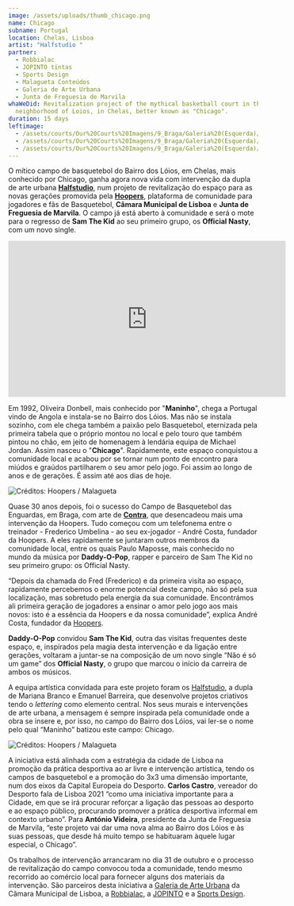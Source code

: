 ```yaml
---
image: /assets/uploads/thumb_chicago.png
name: Chicago
subname: Portugal
location: Chelas, Lisboa
artist: "Halfstudio "
partner:
  - Robbialac
  - JOPINTO tintas
  - Sports Design
  - Malagueta Conteúdos
  - Galeria de Arte Urbana
  - Junta de Freguesia de Marvila
whaWeDid: Revitalization project of the mythical basketball court in the
  neighborhood of Loios, in Chelas, better known as "Chicago".
duration: 15 days
leftimage:
  - /assets/courts/Our%20Courts%20Imagens/9_Braga/Galeria%20(Esquerda)/1.jpg
  - /assets/courts/Our%20Courts%20Imagens/9_Braga/Galeria%20(Esquerda)/2.jpg
  - /assets/courts/Our%20Courts%20Imagens/9_Braga/Galeria%20(Esquerda)/3.jpg
---
```



O mítico campo de basquetebol do Bairro dos Lóios, em Chelas, mais conhecido por Chicago, ganha agora nova vida com intervenção da dupla de arte urbana **[Halfstudio](https://halfstudio.net/)**, num projeto de revitalização do espaço para as novas gerações promovida pela **[Hoopers](https://hoopers.club/)**, plataforma de comunidade para jogadores e fãs de Basquetebol, **Câmara Municipal de Lisboa** e **Junta de Freguesia de Marvila**. O campo já está aberto à comunidade e será o mote para o regresso de **Sam The Kid** ao seu primeiro grupo, os **Official Nasty**, com um novo single.

<iframe width="560" height="315" src="https://www.youtube.com/embed/6O-lusjRp-o" title="YouTube video player" frameborder="0" allow="accelerometer; autoplay; clipboard-write; encrypted-media; gyroscope; picture-in-picture" allowfullscreen></iframe>

Em 1992, Oliveira Donbell, mais conhecido por "**Maninho**", chega a Portugal vindo de Angola e instala-se no Bairro dos Lóios. Mas não se instala sozinho, com ele chega também a paixão pelo Basquetebol, eternizada pela primeira tabela que o próprio montou no local e pelo touro que também pintou no chão, em jeito de homenagem à lendária equipa de Michael Jordan. Assim nasceu o "**Chicago**". Rapidamente, este espaço conquistou a comunidade local e acabou por se tornar num ponto de encontro para miúdos e graúdos partilharem o seu amor pelo jogo. Foi assim ao longo de anos e de gerações. É assim até aos dias de hoje.

![Créditos: Hoopers / Malagueta](/assets/uploads/1_chicago_makingof.jpg "Créditos: Hoopers / Malagueta")

Quase 30 anos depois, foi o sucesso do Campo de Basquetebol das Enguardas, em Braga, com arte de **[Contra](https://www.instagram.com/contra.rua/?hl=pt)**, que desencadeou mais uma intervenção da Hoopers. Tudo começou com um telefonema entre o treinador - Frederico Umbelina - ao seu ex-jogador - André Costa, fundador da Hoopers. A eles rapidamente se juntaram outros membros da comunidade local, entre os quais Paulo Maposse, mais conhecido no mundo da música por **Daddy-O-Pop**, rapper e parceiro de Sam The Kid no seu primeiro grupo: os Official Nasty.

“Depois da chamada do Fred (Frederico) e da primeira visita ao espaço, rapidamente percebemos o enorme potencial deste campo, não só pela sua localização, mas sobretudo pela energia da sua comunidade. Encontrámos ali primeira geração de jogadores a ensinar o amor pelo jogo aos mais novos: isto é a essência da Hoopers e da nossa comunidade”, explica André Costa, fundador da [Hoopers](https://www.hoopers.club/).

**Daddy-O-Pop** convidou **Sam The Kid**, outra das visitas frequentes deste espaço, e, inspirados pela magia desta intervenção e da ligação entre gerações, voltaram a juntar-se na composição de um novo single “Não é só um game” dos **Official Nasty**, o grupo que marcou o início da carreira de ambos os músicos. 

A equipa artística convidada para este projeto foram os [Halfstudio](https://www.instagram.com/halfstudiosigns/), a dupla de Mariana Branco e Emanuel Barreira, que desenvolve projetos criativos tendo o *lettering* como elemento central. Nos seus murais e intervenções de arte urbana, a mensagem é sempre inspirada pela comunidade onde a obra se insere e, por isso, no campo do Bairro dos Lóios, vai ler-se o nome pelo qual “Maninho” batizou este campo: Chicago.



![Créditos: Hoopers / Malagueta](/assets/uploads/2_chicago_makingof.jpg "Créditos: Hoopers / Malagueta")

A iniciativa está alinhada com a estratégia da cidade de Lisboa na promoção da prática desportiva ao ar livre e intervenção artística, tendo os campos de basquetebol e a promoção do 3x3 uma dimensão importante, num dos eixos da Capital Europeia do Desporto. **Carlos Castro**, vereador do Desporto fala de Lisboa 2021 “como uma iniciativa importante para a Cidade, em que se irá procurar reforçar a ligação das pessoas ao desporto e ao espaço público, procurando promover a prática desportiva informal em contexto urbano”. Para **António Videira**, presidente da Junta de Freguesia de Marvila, “este projeto vai dar uma nova alma ao Bairro dos Lóios e às suas pessoas, que desde há muito tempo se habituaram àquele lugar especial, o Chicago”.

Os trabalhos de intervenção arrancaram no dia 31 de outubro e o processo de revitalização do campo convocou toda a comunidade, tendo mesmo recorrido ao comércio local para fornecer alguns dos materiais da intervenção. São parceiros desta iniciativa a [Galeria de Arte Urbana](http://gau.cm-lisboa.pt/galeria.html) da Câmara Municipal de Lisboa, a [Robbialac](https://tintasrobbialac.pt/), a [JOPINTO](https://www.facebook.com/tintasjopinto/) e a [Sports Design](http://www.sport-design.pt/).